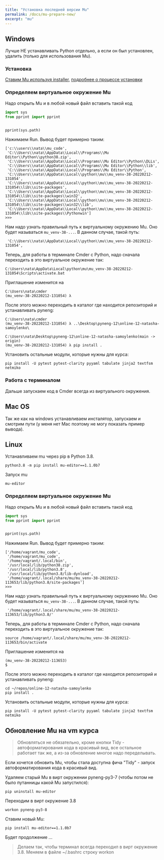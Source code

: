 ```yaml
---
title: "Установка последней версии Mu"
permalink: /docs/mu-prepare-new/
excerpt: "mu"
---
```



## Windows

Лучше НЕ устанавливать Python отдельно, а если он был установлен, удалить (только для использования Mu).

### Установка

[Ставим Mu используя installer](https://github.com/mu-editor/mu/releases/download/1.1.0-beta.7/Signed-Mu-Editor-1.1.0b7.msi), [подробнее о процессе установки](https://codewith.mu/en/howto/1.1/install_windows)

### Определяем виртуальное окружение Mu

Надо открыть Mu и в любой новый файл вставить такой код

```python
import sys
from pprint import pprint


pprint(sys.path)
```

Нажимаем Run. Вывод будет примерно таким:

```
['c:\\users\\nata\\mu_code',
 'C:\\Users\\nata\\AppData\\Local\\Programs\\Mu Editor\\Python\\python38.zip',
 'C:\\Users\\nata\\AppData\\Local\\Programs\\Mu Editor\\Python\\DLLs',
 'C:\\Users\\nata\\AppData\\Local\\Programs\\Mu Editor\\Python\\lib',
 'C:\\Users\\nata\\AppData\\Local\\Programs\\Mu Editor\\Python',
 'C:\\Users\\nata\\AppData\\Local\\python\\mu\\mu_venv-38-20220212-131054',
 'C:\\Users\\nata\\AppData\\Local\\python\\mu\\mu_venv-38-20220212-131054\\lib\\site-packages',
 'C:\\Users\\nata\\AppData\\Local\\python\\mu\\mu_venv-38-20220212-131054\\lib\\site-packages\\win32',
 'C:\\Users\\nata\\AppData\\Local\\python\\mu\\mu_venv-38-20220212-131054\\lib\\site-packages\\win32\\lib',
 'C:\\Users\\nata\\AppData\\Local\\python\\mu\\mu_venv-38-20220212-131054\\lib\\site-packages\\Pythonwin']
>>> 
```

Нам надо узнать правильный путь к виртуальному окружению Mu. Оно будет называться ``mu_venv-38-...``.
В данном случае, такой путь:

```
 'C:\\Users\\nata\\AppData\\Local\\python\\mu\\mu_venv-38-20220212-131054',
```

Теперь, для работы в терминале Cmder с Python, надо сначала переходить в это виртуальное окружение так:

```
C:\Users\nata\AppData\Local\python\mu\mu_venv-38-20220212-131054\Scripts\activate.bat
```

Приглашение изменится на

```
C:\Users\nata\cmder
(mu_venv-38-20220212-131054) λ
```

После этого можно переходить в каталог где находится репозиторий и устанавливать pyneng:

```
C:\Users\nata\cmder
(mu_venv-38-20220212-131054) λ ..\Desktop\pyneng-12\online-12-natasha-samoylenko\

C:\Users\nata\Desktop\pyneng-12\online-12-natasha-samoylenko(main -> origin)
(mu_venv-38-20220212-131054) λ pip install .
```

Установить остальные модули, которые нужны для курса:

```
pip install -U pytest pytest-clarity pyyaml tabulate jinja2 textfsm netmiko
```


### Работа с терминалом

Дальше запускаем код в Cmder всегда из виртуального окружения.

## Mac OS

Так же как на windows устанавливаем инсталятор, запускаем и смотрим пути (у меня нет Mac поэтому не могу показать пример вывода).


## Linux

Устанавливаем mu через pip в Python 3.8.

```
python3.8 -m pip install mu-editor==1.1.0b7
```

Запуск mu

```
mu-editor
```

### Определяем виртуальное окружение Mu

Надо открыть Mu и в любой новый файл вставить такой код

```python
import sys
from pprint import pprint


pprint(sys.path)
```

Нажимаем Run. Вывод будет примерно таким:

```
['/home/vagrant/mu_code',
 '/home/vagrant/mu_code',
 '/home/vagrant/.local/bin',
 '/usr/local/lib/python38.zip',
 '/usr/local/lib/python3.8',
 '/usr/local/lib/python3.8/lib-dynload',
 '/home/vagrant/.local/share/mu/mu_venv-38-20220212-113653/lib/python3.8/site-packages']
>>> 
```

Нам надо узнать правильный путь к виртуальному окружению Mu. Оно будет называться ``mu_venv-38-...``.
В данном случае, такой путь:

```
 '/home/vagrant/.local/share/mu/mu_venv-38-20220212-113653/lib/python3.8/'
```

Теперь, для работы в терминале Cmder с Python, надо сначала переходить в это виртуальное окружение так:

```
source /home/vagrant/.local/share/mu/mu_venv-38-20220212-113653/bin/activate
```

Приглашение изменится на

```
(mu_venv-38-20220212-113653)
$
```

После этого можно переходить в каталог где находится репозиторий и устанавливать pyneng:

```
cd ~/repos/online-12-natasha-samoylenko
pip install .
```

Установить остальные модули, которые нужны для курса:

```
pip install -U pytest pytest-clarity pyyaml tabulate jinja2 textfsm netmiko
```


## Обновление Mu на vm курса

> Обновляться не обязательно, кроме кнопки Tidy - автоформатирования кода в красивый вид, все остальное работает
> так же, а из-за обновление многое надо переделывать.


Если хочется обновить Mu, чтобы стала доступна фича "Tidy" - запуск автоформатирования кода в красивый вид.

Удаляем старый Mu в вирт окружении pyneng-py3-7 (чтобы потом не было путанницы какой Mu запустился):

```
pip uninstall mu-editor
```

Переходим в вирт окружение 3.8

```
workon pyneng-py3-8
```

Ставим новый Mu:

```
pip install mu-editor==1.1.0b7
```

Будет продолжение ...

> Делаем так, чтобы терминал всегда переходил в вирт окружение 3.8. Меняем в файле ~/.bashrc строку workon 

